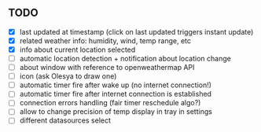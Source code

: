 TODO
----

- [x] last updated at timestamp (click on last updated triggers instant update)
- [x] related weather info: humidity, wind, temp range, etc
- [x] info about current location selected
- [ ] automatic location detection + notification about location change
- [ ] about window with reference to openweathermap API
- [ ] icon (ask Olesya to draw one)
- [ ] automatic timer fire after wake up (no internet connection!)
- [ ] automatic timer fire after internet connection is established
- [ ] connection errors handling (fair timer reschedule algo?)
- [ ] allow to change precision of temp display in tray in settings
- [ ] different datasources select
